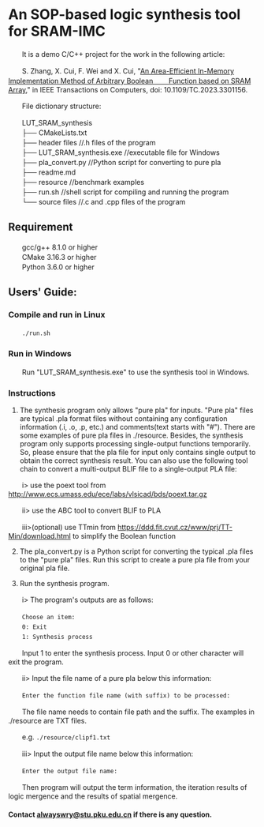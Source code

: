 # An SOP-based logic synthesis tool for SRAM-IMC

　　It is a demo C/C++ project for the work in the following article:
  
　　S. Zhang, X. Cui, F. Wei and X. Cui, "[An Area-Efficient In-Memory Implementation Method of Arbitrary Boolean 
　　Function based on SRAM Array](https://ieeexplore.ieee.org/document/10202194)," in IEEE Transactions on Computers, doi: 10.1109/TC.2023.3301156.

　　File dictionary structure:

　　LUT_SRAM_synthesis
<br>　　├── CMakeLists.txt
<br>　　├── header files //.h files of the program
<br>　　├── LUT_SRAM_synthesis.exe //executable file for Windows
<br>　　├── pla_convert.py //Python script for converting to pure pla
<br>　　├── readme.md
<br>　　├── resource //benchmark examples
<br>　　├── run.sh //shell script for compiling and running the program
<br>　　└── source files //.c and .cpp files of the program
## Requirement
　　gcc/g++ 8.1.0 or higher
<br>　　CMake 3.16.3 or higher
<br>　　Python 3.6.0 or higher
## Users' Guide: 
### Compile and run in Linux
　　```./run.sh```
### Run in Windows
　　Run "LUT_SRAM_synthesis.exe" to use the synthesis tool in Windows.
### Instructions
1. The synthesis program only allows "pure pla" for inputs. "Pure pla" files are typical .pla format files without containing any configuration information (.i, .o, .p, etc.) and comments(text starts with "#"). There are some examples of pure pla files in ./resource. Besides, the synthesis program only supports processing single-output functions temporarily. So, please ensure that the pla file for input only contains single output to obtain the correct synthesis result. You can also use the following tool chain to convert a multi-output BLIF file to a single-output PLA file:
  
　　i> use the poext tool from http://www.ecs.umass.edu/ece/labs/vlsicad/bds/poext.tar.gz
  
　　ii> use the ABC tool to convert BLIF to PLA
  
　　iii>(optional) use TTmin from https://ddd.fit.cvut.cz/www/prj/TT-Min/download.html to simplify the Boolean function

2. The pla_convert.py is a Python script for converting the typical .pla files to the "pure pla" files. Run this script to create a pure pla file from your original pla file.

3. Run the synthesis program.
  
　　i> The program's outputs are as follows:

　　```Choose an item:```
<br>　　```0: Exit```
<br>　　```1: Synthesis process```

　　Input 1 to enter the synthesis process. Input 0 or other character will exit the program.
  
　　ii> Input the file name of a pure pla below this information:

　　```Enter the function file name (with suffix) to be processed:```

　　The file name needs to contain file path and the suffix. The examples in ./resource are TXT files.

　　e.g. ```./resource/clipf1.txt```
  
　　iii> Input the output file name below this information:
   
　　```Enter the output file name:```

　　Then program will output the term information, the iteration results of logic mergence and the results of spatial mergence.

#### Contact alwayswry@stu.pku.edu.cn if there is any question.
